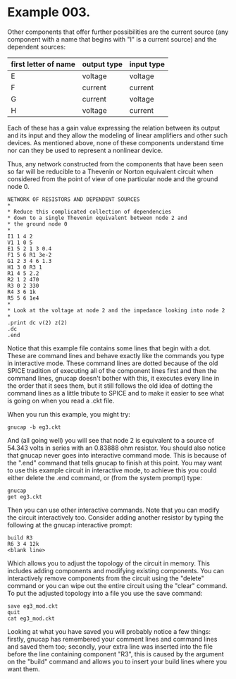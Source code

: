 # Example 003.

Other components that offer further possibilities are the current source
(any component with a name that begins with "I" is a current source) and the
dependent sources:

| first letter of name | output type | input type |
| -------------------- | ----------- | ---------- |
| E                    | voltage     | voltage    |
| F                    | current     | current    |
| G                    | current     | voltage    |
| H                    | voltage     | current    |

Each of these has a gain value expressing the relation between its
output and its input and they allow the modeling of linear amplifiers
and other such devices. As mentioned above, none of these components
understand time nor can they be used to represent a nonlinear device.

Thus, any network constructed from the components that have been seen
so far will be reducible to a Thevenin or Norton equivalent circuit
when considered from the point of view of one particular node and the
ground node 0.


	NETWORK OF RESISTORS AND DEPENDENT SOURCES
	*
	* Reduce this complicated collection of dependencies
	* down to a single Thevenin equivalent between node 2 and
	* the ground node 0
	*
	I1 1 4 2
	V1 1 0 5
	E1 5 2 1 3 0.4
	F1 5 6 R1 3e-2
	G1 2 3 4 6 1.3
	H1 3 0 R3 1
	R1 4 5 2.2
	R2 1 2 470
	R3 0 2 330
	R4 3 6 1k
	R5 5 6 1e4
	*
	* Look at the voltage at node 2 and the impedance looking into node 2
	*
	.print dc v(2) z(2)
	.dc
	.end

Notice that this example file contains some lines that begin with a dot.
These are command lines and behave exactly like the commands you type
in interactive mode. These command lines are dotted because of the old
SPICE tradition of executing all of the component lines first and then
the command lines, gnucap doesn't bother with this, it executes every line
in the order that it sees them, but it still follows the old idea of dotting
the command lines as a little tribute to SPICE and to make it easier to
see what is going on when you read a .ckt file.

When you run this example, you might try:

	gnucap -b eg3.ckt

And (all going well) you will see that node 2 is equivalent to a
source of 54.343 volts in series with an 0.83888 ohm resistor.
You should also notice that gnucap never goes into interactive command mode.
This is because of the ".end" command that tells gnucap to finish at this point.
You may want to use this example circuit in interactive mode, to achieve this
you could either delete the .end command, or (from the system prompt) type:

	gnucap
	get eg3.ckt

Then you can use other interactive commands. Note that you can modify the
circuit interactively too. Consider adding another resistor by typing the
following at the gnucap interactive prompt:

	build R3
	R6 3 4 12k
	<blank line>

Which allows you to adjust the topology of the circuit in memory. This
includes adding components and modifying existing components. You can
interactively remove components from the circuit using the "delete" command
or you can wipe out the entire circuit using the "clear" command.
To put the adjusted topology into a file you use the save command:

	save eg3_mod.ckt
	quit
	cat eg3_mod.ckt

Looking at what you have saved you will probably notice a few things:
firstly, gnucap has remembered your comment lines and command lines and
saved them too; secondly, your extra line was inserted into the file
before the line containing component "R3", this is caused by the
argument on the "build" command and allows you to insert your build
lines where you want them.

